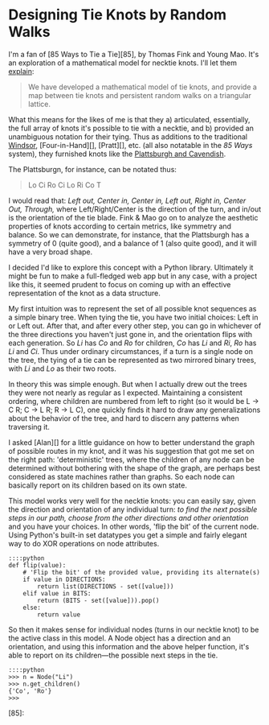 # Designing Tie Knots by Random Walks

I'm a fan of [85 Ways to Tie a Tie][85], by Thomas Fink and Young Mao. It's an exploration of a mathematical model for necktie knots. I'll let them [explain][designing]:

>  We have developed a mathematical model of tie knots, and provide a map between tie knots and persistent random walks on a triangular lattice.

What this means for the likes of me is that they a) articulated, essentially, the full array of knots it's possible to tie with a necktie, and b) provided an unambiguous notation for their tying. Thus as additions to the traditional [Windsor][], [Four-in-Hand][], [Pratt][], etc. (all also notatable in the *85 Ways* system), they furnished knots like the [Plattsburgh and Cavendish][encyc]. 

The Plattsburgn, for instance, can be notated thus: 

>  Lo Ci Ro Ci Lo Ri Co T
  
I would read that: *Left out, Center in, Center in, Left out, Right in, Center Out, Through,* where Left/Right/Center is the direction of the turn, and in/out is the orientation of the tie blade. Fink & Mao go on to analyze the aesthetic properties of knots according to certain metrics, like symmetry and balance. So we can demonstrate, for instance, that the Plattsburgh has a symmetry of 0 (quite good), and a balance of 1 (also quite good), and it will have a very broad shape.

I decided I'd like to explore this concept with a Python library. Ultimately it might be fun to make a full-fledged web app but in any case, with a project like this, it seemed prudent to focus on coming up with an effective representation of the knot as a data structure.

My first intuition was to represent the set of all possible knot sequences as a simple binary tree. When tying the tie, you have two initial choices: Left in or Left out. After that, and after every other step, you can go in whichever of the three directions you haven't just gone in, and the orientation flips with each generation. So *Li* has *Co* and *Ro* for children, *Co* has *Li* and *Ri*, *Ro* has *Li* and *Ci*. Thus under ordinary circumstances, if a turn is a single node on the tree, the tying of a tie can be represented as two mirrored binary trees, with *Li* and *Lo* as their two roots.

In theory this was simple enough. But when I actually drew out the trees they were not nearly as regular as I expected. Maintaining a consistent ordering, where children are numbered from left to right (so it would be L -> C R; C -> L R; R -> L C), one quickly finds it hard to draw any generalizations about the behavior of the tree, and hard to discern any patterns when traversing it. 

I asked [Alan][] for a little guidance on how to better understand the graph of possible routes in my knot, and it was his suggestion that got me set on the right path: 'deterministic' trees, where the children of any node can be determined without bothering with the shape of the graph, are perhaps best considered as state machines rather than graphs. So each node can basically report on its children based on its own state. 

This model works very well for the necktie knots: you can easily say, given the direction and orientation of any individual turn: *to find the next possible steps in our path, choose from the other directions and other orientation* and you have your choices. In other words, 'flip the bit' of the current node. Using Python's built-in set datatypes you get a simple and fairly elegant way to do XOR operations on node attributes.

    ::::python
    def flip(value):
        # 'Flip the bit' of the provided value, providing its alternate(s)
        if value in DIRECTIONS:
            return list(DIRECTIONS - set([value]))
        elif value in BITS:
            return (BITS - set([value])).pop()
        else:
            return value

So then it makes sense for individual nodes (turns in our necktie knot) to be the active class in this model. A Node object has a direction and an orientation, and using this information and the above helper function, it's able to report on its children—the possible next steps in the tie.

    ::::python
    >>> n = Node("Li")
    >>> n.get_children()
    {'Co', 'Ro'}
    >>>



[encyc]: http://www.tcm.phy.cam.ac.uk/~tmf20/tieknots.shtml
[designing]: 
[Pratt]: 
[Windsor]: 
[Four-in-Hand]: 
[85]: 
